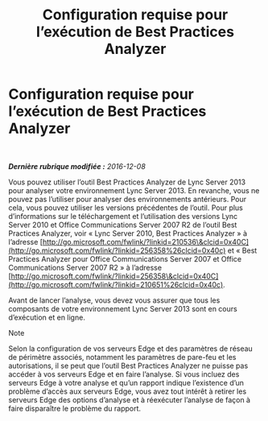 ﻿---
title: Configuration requise pour l’exécution de Best Practices Analyzer
TOCTitle: Configuration requise pour l’exécution de Best Practices Analyzer
ms:assetid: 3c7dc44e-5f8a-40a7-9ebb-9ad707ac0007
ms:mtpsurl: https://technet.microsoft.com/fr-fr/library/Gg591345(v=OCS.15)
ms:contentKeyID: 49296953
ms.date: 12/10/2016
mtps_version: v=OCS.15
ms.translationtype: HT
---

# Configuration requise pour l’exécution de Best Practices Analyzer

 

_**Dernière rubrique modifiée :** 2016-12-08_

Vous pouvez utiliser l’outil Best Practices Analyzer de Lync Server 2013 pour analyser votre environnement Lync Server 2013. En revanche, vous ne pouvez pas l’utiliser pour analyser des environnements antérieurs. Pour cela, vous pouvez utiliser les versions précédentes de l’outil. Pour plus d’informations sur le téléchargement et l’utilisation des versions Lync Server 2010 et Office Communications Server 2007 R2 de l’outil Best Practices Analyzer, voir « Lync Server 2010, Best Practices Analyzer » à l’adresse [http://go.microsoft.com/fwlink/?linkid=210536\&clcid=0x40C](http://go.microsoft.com/fwlink/?linkid=256358%26clcid=0x40c) et « Best Practices Analyzer pour Office Communications Server 2007 et Office Communications Server 2007 R2 » à l’adresse [http://go.microsoft.com/fwlink/?linkid=256358\&clcid=0x40C](http://go.microsoft.com/fwlink/?linkid=210651%26clcid=0x40c).

Avant de lancer l’analyse, vous devez vous assurer que tous les composants de votre environnement Lync Server 2013 sont en cours d’exécution et en ligne.

> [!note]  
> Selon la configuration de vos serveurs Edge et des paramètres de réseau de périmètre associés, notamment les paramètres de pare-feu et les autorisations, il se peut que l’outil Best Practices Analyzer ne puisse pas accéder à vos serveurs Edge et en faire l’analyse. Si vous incluez des serveurs Edge à votre analyse et qu’un rapport indique l’existence d’un problème d’accès aux serveurs Edge, vous avez tout intérêt à retirer les serveurs Edge des options d’analyse et à réexécuter l’analyse de façon à faire disparaître le problème du rapport.
